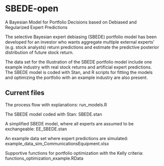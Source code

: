 # SBEDE-open
A Bayesian Model for Portfolio Decisions based on Debiased and Regularized Expert Predictions

The selective Bayesian expert debiasing (SBEDE) portfolio model has been developed for an investor who wants aggregate multiple external experts' (e.g. stock analysts) return predictions and estimate the predictive posterior distribution of future stock return.

The data set for the illustration of the SBEDE portfolio model include one example industry with real stock returns and artificial expert predictions. The SBEDE model is coded with Stan, and R scripts for fitting the models and optimizing the portfolio with an example industry are also present.

## Current files
The process flow with explanations: run_models.R

The SBEDE model coded with Stan: SBEDE.stan

A simplified SBEDE model, where all experts are assumed to be exchangeable: EE_SBEDE.stan

An example data set where expert predictions are simulated: example_data_sim_CommunicationsEquipment.xlsx

Supportive functions for portfolio optimization with the Kelly criteria: functions_optimization_example.RData

